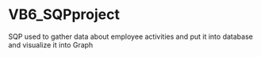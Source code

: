 # VB6_SQPproject
SQP used to gather data about employee activities and put it into database and visualize it into Graph
